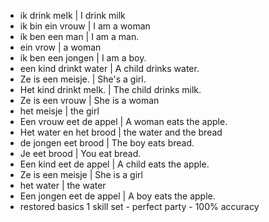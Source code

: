 * ik drink melk  | I drink milk 
* ik bin ein vrouw |  I am a woman 
* ik ben een man | I am a man. 
* ein vrow | a woman 
* ik ben een jongen | I am a boy. 
* een kind drinkt water | A child drinks water. 
* Ze is een meisje. | She's a girl. 
* Het kind drinkt melk. | The child drinks milk. 
* Ze is een vrouw | She is a woman 
* het meisje | the girl 
* Een vrouw eet de appel | A woman eats the apple. 
* Het water en het brood | the water and the bread 
* de jongen eet brood | The boy eats bread. 
* Je eet brood | You eat bread. 
* Een kind eet de appel | A child eats the apple. 
* Ze is een meisje | She is a girl
* het water | the water 
* Een jongen eet de appel | A boy eats the apple. 
* restored basics 1 skill set - perfect party - 100% accuracy 
